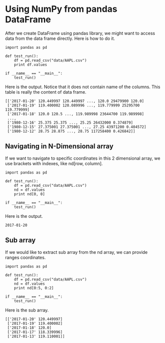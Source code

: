 # Using NumPy from pandas DataFrame

After we create DataFrame using pandas library, we might want to access data from the data frame directly. Here is how to do it.

```
import pandas as pd

def test_run():
    df = pd.read_csv("data/AAPL.csv")
    print df.values

if __name__ == "__main__":
    test_run()
```

Here is the output. Notice that it does not contain name of the columns. This table is really the content of data frame.

```
[['2017-01-20' 120.449997 120.449997 ..., 120.0 29479900 120.0]
 ['2017-01-19' 119.400002 120.089996 ..., 119.779999 25295700 119.779999]
 ['2017-01-18' 120.0 120.5 ..., 119.989998 23644700 119.989998]
 ..., 
 ['1980-12-16' 25.375 25.375 ..., 25.25 26432000 0.374879]
 ['1980-12-15' 27.375001 27.375001 ..., 27.25 43971200 0.404572]
 ['1980-12-12' 28.75 28.875 ..., 28.75 117258400 0.426842]]
```

## Navigating in N-Dimensional array

If we want to navigate to specific coordinates in this 2 dimensional array, we use brackets with indexes, like nd\[row, column\].

```
import pandas as pd

def test_run():
    df = pd.read_csv("data/AAPL.csv")
    nd = df.values
    print nd[0, 0]

if __name__ == "__main__":
    test_run()
```

Here is the output.

```
2017-01-20
```

## Sub array

If we would like to extract sub array from the nd array, we can provide ranges coordinates.

```
import pandas as pd

def test_run():
    df = pd.read_csv("data/AAPL.csv")
    nd = df.values
    print nd[0:5, 0:2]

if __name__ == "__main__":
    test_run()
```

Here is the sub array.

```
[['2017-01-20' 120.449997]
 ['2017-01-19' 119.400002]
 ['2017-01-18' 120.0]
 ['2017-01-17' 118.339996]
 ['2017-01-13' 119.110001]]
```



